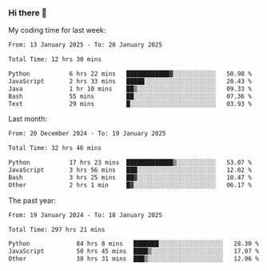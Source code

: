 ### Hi there 👋

My coding time for last week:

<!--START_SECTION:week-->

```txt
From: 13 January 2025 - To: 20 January 2025

Total Time: 12 hrs 30 mins

Python           6 hrs 22 mins   ████████████▓░░░░░░░░░░░░   50.98 %
JavaScript       2 hrs 33 mins   █████░░░░░░░░░░░░░░░░░░░░   20.43 %
Java             1 hr 10 mins    ██▒░░░░░░░░░░░░░░░░░░░░░░   09.33 %
Bash             55 mins         ██░░░░░░░░░░░░░░░░░░░░░░░   07.36 %
Text             29 mins         █░░░░░░░░░░░░░░░░░░░░░░░░   03.93 %
```

<!--END_SECTION:week-->

Last month:

<!--START_SECTION:month-->

```txt
From: 20 December 2024 - To: 19 January 2025

Total Time: 32 hrs 46 mins

Python           17 hrs 23 mins  █████████████▒░░░░░░░░░░░   53.07 %
JavaScript       3 hrs 56 mins   ███░░░░░░░░░░░░░░░░░░░░░░   12.02 %
Bash             3 hrs 25 mins   ██▓░░░░░░░░░░░░░░░░░░░░░░   10.47 %
Other            2 hrs 1 min     █▓░░░░░░░░░░░░░░░░░░░░░░░   06.17 %
```

<!--END_SECTION:month-->

The past year:

<!--START_SECTION:year-->

```txt
From: 19 January 2024 - To: 18 January 2025

Total Time: 297 hrs 21 mins

Python             84 hrs 8 mins   ███████░░░░░░░░░░░░░░░░░░   28.30 %
JavaScript         50 hrs 45 mins  ████▒░░░░░░░░░░░░░░░░░░░░   17.07 %
Other              38 hrs 31 mins  ███▒░░░░░░░░░░░░░░░░░░░░░   12.96 %
```

<!--END_SECTION:year-->
